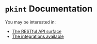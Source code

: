 # `pkint` Documentation

You may be interested in:

- [The RESTful API surface](api.md)
- [The integrations available](integrations.md)
